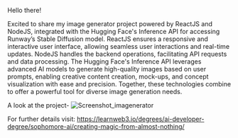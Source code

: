 Hello there!

Excited to share my image generator project powered by ReactJS and NodeJS, integrated with the Hugging Face's Inference API for accessing Runway’s Stable Diffusion model.
ReactJS ensures a responsive and interactive user interface, allowing seamless user interactions and real-time updates.
NodeJS handles the backend operations, facilitating API requests and data processing. 
The Hugging Face's Inference API leverages advanced AI models to generate high-quality images based on user prompts, enabling creative content creation, mock-ups, and concept visualization with ease and precision.
Together, these technologies combine to offer a powerful tool for diverse image generation needs.

A look at the project-
![Screenshot_imagenerator](https://github.com/N-ydav/Imagenerator/assets/131945051/bd23d81d-a7eb-41f3-af8b-2eaa56a26768)

For further details visit: https://learnweb3.io/degrees/ai-developer-degree/sophomore-ai/creating-magic-from-almost-nothing/
